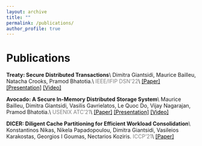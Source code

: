 ```yaml
---
layout: archive
title: ""
permalink: /publications/
author_profile: true
---
```


Publications
======
<strong>Treaty: Secure Distributed Transactions</strong>\\
Dimitra Giantsidi, Maurice Bailleu, Natacha Crooks, Pramod Bhatotia.\\
<span style="color:gray">IEEE/IFIP DSN'22</span>\\
[<span style="color:black">[Paper]</span>](./../files/paper1.pdf) [<span style="color:black">[Presentation]</span>]() [<span style="color:black">[Video]</span>]()

<strong>Avocado: A Secure In-Memory Distributed Storage System</strong>\\
Maurice Bailleu, Dimitra Giantsidi, Vasilis Gavrielatos, Le Quoc Do, Vijay Nagarajan, Pramod Bhatotia.\\
<span style="color:gray">USENIX ATC’21</span>\\
[<span style="color:black">[Paper]</span>](./../files/paper1.pdf) [<span style="color:black">[Presentation]</span>]() [<span style="color:black">[Video]</span>]()

<strong>DICER: Diligent Cache Partitioning for Efficient Workload Consolidation</strong>\\
Konstantinos Nikas, Nikela Papadopoulou, Dimitra Giantsidi, Vasileios Karakostas, Georgios I Goumas, Nectarios Koziris.
<span style="color:gray">ICCP’21</span>\\
[<span style="color:black">[Paper]</span>]()
